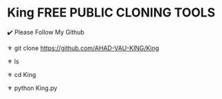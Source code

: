 # King FREE PUBLIC CLONING TOOLS

✔️ Please Follow My Github 

⚜️ git clone https://github.com/AHAD-VAU-KING/King

⚜️ ls

⚜️ cd King

⚜️ python King.py 
